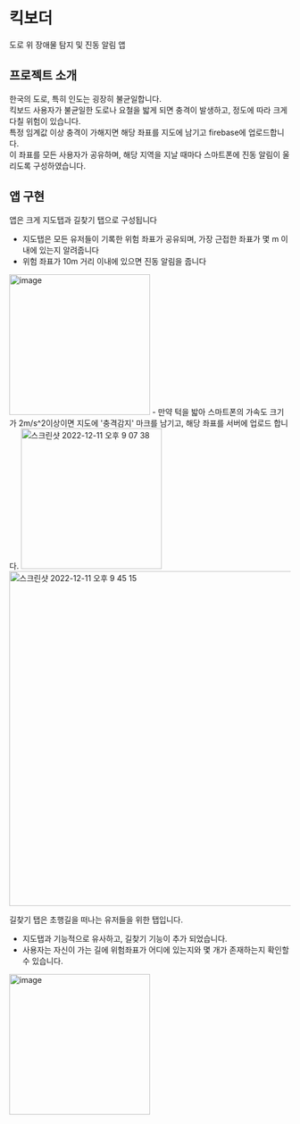 # 킥보더
도로 위 장애물 탐지 및 진동 알림 앱

## 프로젝트 소개
한국의 도로, 특히 인도는 굉장히 불균일합니다.  
킥보드 사용자가 불균일한 도로나 요철을 밟게 되면 충격이 발생하고, 정도에 따라 크게 다칠 위험이 있습니다.  
특정 임계값 이상 충격이 가해지면 해당 좌표를 지도에 남기고 firebase에 업로드합니다.  
이 좌표를 모든 사용자가 공유하며, 해당 지역을 지날 때마다 스마트폰에 진동 알림이 울리도록 구성하였습니다.  

## 앱 구현
앱은 크게 지도탭과 길찾기 탭으로 구성됩니다
- 지도탭은 모든 유저들이 기록한 위험 좌표가 공유되며, 가장 근접한 좌표가 몇 m 이내에 있는지 알려줍니다
- 위험 좌표가 10m 거리 이내에 있으면 진동 알림을 줍니다
<img width="252" alt="image" src="https://user-images.githubusercontent.com/113229215/205490903-f1860409-6a55-429d-9eef-381496521382.png">  
- 만약 턱을 밟아 스마트폰의 가속도 크기가 2m/s^2이상이면 지도에 '충격감지' 마크를 남기고, 해당 좌표를 서버에 업로드 합니다.
 <img width="252" alt="스크린샷 2022-12-11 오후 9 07 38" src="https://user-images.githubusercontent.com/113229215/206902696-a37775be-5b28-4ac3-89f3-00cd42ef3edb.png">
 <img width="600" alt="스크린샷 2022-12-11 오후 9 45 15" src="https://user-images.githubusercontent.com/113229215/206904300-5ed1ce49-c7b7-4ab6-81ee-b5b2a3d154e6.png">  




길찾기 탭은 초행길을 떠나는 유저들을 위한 탭입니다.  
- 지도탭과 기능적으로 유사하고, 길찾기 기능이 추가 되었습니다.
- 사용자는 자신이 가는 길에 위험좌표가 어디에 있는지와 몇 개가 존재하는지 확인할 수 있습니다.
<img width="252" alt="image" src="https://user-images.githubusercontent.com/113229215/205490953-36e610f8-4845-405e-bb86-e1d04e48b665.png">



